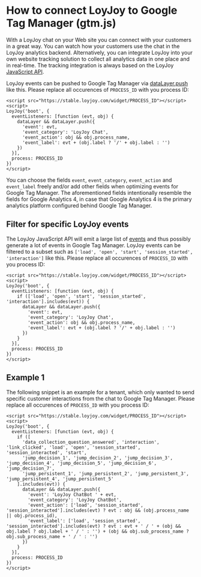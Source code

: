 # How to connect LoyJoy to Google Tag Manager (gtm.js)

With a LoyJoy chat on your Web site you can connect with your customers in a great way. You can watch how your customers use the chat in the LoyJoy analytics backend. Alternatively, you can integrate LoyJoy into your own website tracking solution to collect all analytics data in one place and in real-time. The tracking integration is always based on the LoyJoy [JavaScript API](/experiences/publish/javascript_api/javascript_api.md).

LoyJoy events can be pushed to Google Tag Manager via [dataLayer.push](https://developers.google.com/tag-platform/tag-manager/web) like this. Please replace all occurences of `PROCESS_ID` with you process ID:

```
<script src="https://stable.loyjoy.com/widget/PROCESS_ID"></script>
<script>
LoyJoy('boot', {
  eventListeners: [function (evt, obj) {
    dataLayer && dataLayer.push({
      'event': evt,
      'event_category': 'LoyJoy Chat',
      'event_action': obj && obj.process_name,
      'event_label': evt + (obj.label ? '/' + obj.label : '')
    })
  }],
  process: PROCESS_ID
})
</script>
```

You can choose the fields `event`, `event_category`, `event_action` and `event_label` freely and/or add other fields when optimizing events for Google Tag Manager. The aforementioned fields intentionally resemble the fields for Google Analytics 4, in case that Google Analytics 4 is the primary analytics platform configured behind Google Tag Manager.


## Filter for specific LoyJoy events

The LoyJoy JavaScript API will emit a large list of [events](/experiences/events/events.md) and thus possibly generate a lot of events in Google Tag Manager. LoyJoy events can be filtered to a subset such as `['load', 'open', 'start', 'session_started', 'interaction']` like this. Please replace all occurences of `PROCESS_ID` with you process ID:

```
<script src="https://stable.loyjoy.com/widget/PROCESS_ID"></script>
<script>
LoyJoy('boot', {
  eventListeners: [function (evt, obj) {
    if (['load', 'open', 'start', 'session_started', 'interaction'].includes(evt)) {
      dataLayer && dataLayer.push({
        'event': evt,
        'event_category': 'LoyJoy Chat',
        'event_action': obj && obj.process_name,
        'event_label': evt + (obj.label ? '/' + obj.label : '')
      })
    }
  }],
  process: PROCESS_ID
})
</script>
```


## Example 1

The following snippet is an example for a tenant, which only wanted to send specific customer interactions from the chat to Google Tag Manager. Please replace all occurences of `PROCESS_ID` with you process ID:

```
<script src="https://stable.loyjoy.com/widget/PROCESS_ID"></script>
<script>
LoyJoy('boot', {
  eventListeners: [function (evt, obj) {
    if ([
      'data_collection_question_answered', 'interaction', 'link_clicked', 'load', 'open', 'session_started', 'session_interacted', 'start',
      'jump_decision_1', 'jump_decision_2', 'jump_decision_3', 'jump_decision_4', 'jump_decision_5', 'jump_decision_6', 'jump_decision_7',
      'jump_persistent_1', 'jump_persistent_2', 'jump_persistent_3', 'jump_persistent_4', 'jump_persistent_5'      
    ].includes(evt)) {
      dataLayer && dataLayer.push({
        'event': 'LoyJoy ChatBot ' + evt,
        'event_category': 'LoyJoy ChatBot',
        'event_action': ['load', 'session_started', 'session_interacted'].includes(evt) ? evt : obj && (obj.process_name || obj.process_id),
        'event_label': ['load', 'session_started', 'session_interacted'].includes(evt) ? evt : evt + ' / ' + (obj && obj.label ? obj.label + ' / ' : '') + (obj && obj.sub_process_name ? obj.sub_process_name + ' / ' : '')
      })
    }
  }],
  process: PROCESS_ID
})
</script>
```
